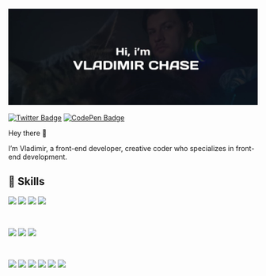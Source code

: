 [![Braydon's GitHub Banner](./assets/GitHubHeader2.jpg)](https://braydoncoyer.dev)

[![Twitter Badge](https://img.shields.io/badge/Twitter-Profile-informational?style=flat&logo=twitter&logoColor=white&color=1CA2F1)](https://twitter.com/VladimirChase)
[![CodePen Badge](https://img.shields.io/badge/CodePen-Profile-informational?style=flat&logo=codepen&logoColor=white&color=black)](https://codepen.io/GuiderWG)

Hey there 👋

I’m Vladimir, a front-end developer, creative coder who specializes in front-end development.
<br>

## 💼 Skills

![](https://img.shields.io/badge/Code-React-informational?style=flat&logo=react&logoColor=white&color=61DAFB)
![](https://img.shields.io/badge/Code-Redux-informational?style=flat&logo=Redux&logoColor=white&color=764ABC)
![](https://img.shields.io/badge/Code-Gatsby-informational?style=flat&logo=gatsby&logoColor=white&color=663399)
![](https://img.shields.io/badge/Code-JavaScript-informational?style=flat&logo=JavaScript&logoColor=white&color=EFD81D)

<br>

![](https://img.shields.io/badge/Style-CSS-informational?style=flat&logo=css3&logoColor=white&color=264DE4)
![](https://img.shields.io/badge/Style-Sass-informational?style=flat&logo=Sass&logoColor=white&color=C76494)
![](https://img.shields.io/badge/Style-bootstrap-informational?style=flat&logo=bootstrap&logoColor=white&color=533C78)

<br>

![](https://img.shields.io/badge/Tools-NPM-informational?style=flat&logo=npm&logoColor=white&color=CB3837)
![](https://img.shields.io/badge/Tools-yarn-informational?style=flat&logo=yarn&logoColor=white&color=2C8EBB)
![](https://img.shields.io/badge/Tools-Photoshop-informational?style=flat&logo=Adobe-Photoshop&logoColor=white&color=001D34)
![](https://img.shields.io/badge/Tools-Figma-informational?style=flat&logo=figma&logoColor=white&color=0FA958)
![](https://img.shields.io/badge/Tools-GitHub-informational?style=flat&logo=GitHub&logoColor=white&color=000000)
![](https://img.shields.io/badge/Tools-Bitbucket-informational?style=flat&logo=Bitbucket&logoColor=white&color=0052CC)

